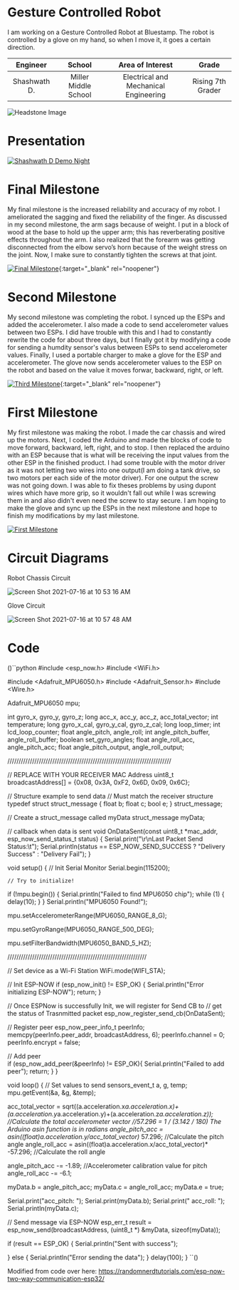 ﻿# Gesture Controlled Robot
I am working on a Gesture Controlled Robot at Bluestamp. The robot is controlled by a glove on my hand, so when I move it, it goes a certain direction.

| **Engineer** | **School** | **Area of Interest** | **Grade** |
|:--:|:--:|:--:|:--:|
| Shashwath D. | Miller Middle School | Electrical and Mechanical Engineering | Rising 7th Grader

![Headstone Image](https://bluestampengineering.com/wp-content/uploads/2016/05/improve.jpg)

# Presentation

[![Shashwath D Demo Night](https://res.cloudinary.com/marcomontalbano/image/upload/v1627058272/video_to_markdown/images/youtube--YnS6cLp3XrA-c05b58ac6eb4c4700831b2b3070cd403.jpg)](https://youtu.be/YnS6cLp3XrA "Shashwath D Demo Night")
  
  
# Final Milestone
My final milestone is the increased reliability and accuracy of my robot. I ameliorated the sagging and fixed the reliability of the finger. As discussed in my second milestone, the arm sags because of weight. I put in a block of wood at the base to hold up the upper arm; this has reverberating positive effects throughout the arm. I also realized that the forearm was getting disconnected from the elbow servo’s horn because of the weight stress on the joint. Now, I make sure to constantly tighten the screws at that joint. 

[![Final Milestone](https://res.cloudinary.com/marcomontalbano/image/upload/v1612573869/video_to_markdown/images/youtube--F7M7imOVGug-c05b58ac6eb4c4700831b2b3070cd403.jpg )](https://www.youtube.com/watch?v=F7M7imOVGug&feature=emb_logo "Final Milestone"){:target="_blank" rel="noopener"}


# Second Milestone

My second milestone was completing the robot. I synced up the ESPs and added the accelerometer. I also made a code to send accelerometer values between two ESPs. I did have trouble with this and I had to constantly rewrite the code for about three days, but I finally got it by modifying a code for sending a humdity sensor's valus between ESPs to send accelerometer values. Finally, I used a portable charger to make a glove for the ESP and accelerometer. The glove now sends accelerometer values to the ESP on the robot and based on the value it moves forwar, backward, right, or left. 

[![Third Milestone](https://res.cloudinary.com/marcomontalbano/image/upload/v1612574014/video_to_markdown/images/youtube--y3VAmNlER5Y-c05b58ac6eb4c4700831b2b3070cd403.jpg)](https://www.youtube.com/watch?v=y3VAmNlER5Y&feature=emb_logo "Second Milestone"){:target="_blank" rel="noopener"}


# First Milestone
  
My first milestone was making the robot. I made the car chassis and wired up the motors. Next, I coded the Arduino and made the blocks of code to move forward, backward, left, right, and to stop. I then replaced the arduino with an ESP because that is what will be receiving the input values from the other ESP in the finished product.  I had some trouble with the motor driver as it was not letting two wires into one output(I am doing a tank drive, so two motors per each side of the motor driver). For one output the screw was not going down. I was able to fix theses problems by using dupont wires which have more grip, so it wouldn't fall out while I was screwing them in and also didn't even need the screw to stay secure. I am hoping to make the glove and sync up the ESPs in the next milestone and hope to finish my modifications by my last milestone.

[![First Milestone](https://res.cloudinary.com/marcomontalbano/image/upload/v1626453148/video_to_markdown/images/youtube--z22beFnXq0o-c05b58ac6eb4c4700831b2b3070cd403.jpg)]( https://youtu.be/z22beFnXq0o "First Milestone")


# Circuit Diagrams

<p>Robot Chassis Circuit</p>

![Screen Shot 2021-07-16 at 10 53 16 AM](https://user-images.githubusercontent.com/68804388/125990282-18efdeb1-e7f6-4591-aaca-a118906f85e1.png)

<p>Glove Circuit</p>

![Screen Shot 2021-07-16 at 10 57 48 AM](https://user-images.githubusercontent.com/68804388/125990633-b0d11461-2126-4c4b-b513-b3339d3fa8ea.png)


# Code

()``python
#include <esp_now.h>
#include <WiFi.h>

#include <Adafruit_MPU6050.h>
#include <Adafruit_Sensor.h>
#include <Wire.h>

Adafruit_MPU6050 mpu;

int gyro_x, gyro_y, gyro_z;
long acc_x, acc_y, acc_z, acc_total_vector;
int temperature;
long gyro_x_cal, gyro_y_cal, gyro_z_cal;
long loop_timer;
int lcd_loop_counter;
float angle_pitch, angle_roll;
int angle_pitch_buffer, angle_roll_buffer;
boolean set_gyro_angles;
float angle_roll_acc, angle_pitch_acc;
float angle_pitch_output, angle_roll_output;


/////////////////////////////////////////////////////////////////////////



// REPLACE WITH YOUR RECEIVER MAC Address
uint8_t broadcastAddress[] = {0x08, 0x3A, 0xF2, 0x6D, 0x09, 0x6C};

// Structure example to send data
// Must match the receiver structure
typedef struct struct_message {
  float b;
  float c;
  bool e;
} struct_message;

// Create a struct_message called myData
struct_message myData;

// callback when data is sent
void OnDataSent(const uint8_t *mac_addr, esp_now_send_status_t status) {
  Serial.print("\r\nLast Packet Send Status:\t");
  Serial.println(status == ESP_NOW_SEND_SUCCESS ? "Delivery Success" : "Delivery Fail");
}
 
void setup() {
  // Init Serial Monitor
  Serial.begin(115200);





    // Try to initialize!
  if (!mpu.begin()) {
    Serial.println("Failed to find MPU6050 chip");
    while (1) {
      delay(10);
    }
  }
  Serial.println("MPU6050 Found!");

  mpu.setAccelerometerRange(MPU6050_RANGE_8_G);

  mpu.setGyroRange(MPU6050_RANGE_500_DEG);

  mpu.setFilterBandwidth(MPU6050_BAND_5_HZ);
  

//////////////////////////////////////////////////////////////







 
  // Set device as a Wi-Fi Station
  WiFi.mode(WIFI_STA);

  // Init ESP-NOW
  if (esp_now_init() != ESP_OK) {
    Serial.println("Error initializing ESP-NOW");
    return;
  }

  // Once ESPNow is successfully Init, we will register for Send CB to
  // get the status of Trasnmitted packet
  esp_now_register_send_cb(OnDataSent);
  
  // Register peer
  esp_now_peer_info_t peerInfo;
  memcpy(peerInfo.peer_addr, broadcastAddress, 6);
  peerInfo.channel = 0;  
  peerInfo.encrypt = false;
  
  // Add peer        
  if (esp_now_add_peer(&peerInfo) != ESP_OK){
    Serial.println("Failed to add peer");
    return;
  }
}
 
void loop() {
  // Set values to send
  sensors_event_t a, g, temp;
  mpu.getEvent(&a, &g, &temp);
  
  acc_total_vector = sqrt((a.acceleration.x*a.acceleration.x)+(a.acceleration.y*a.acceleration.y)+(a.acceleration.z*a.acceleration.z));  //Calculate the total accelerometer vector
  //57.296 = 1 / (3.142 / 180) The Arduino asin function is in radians
  angle_pitch_acc = asin((float)a.acceleration.y/acc_total_vector)* 57.296;       //Calculate the pitch angle
  angle_roll_acc = asin((float)a.acceleration.x/acc_total_vector)* -57.296;       //Calculate the roll angle

  angle_pitch_acc -= -1.89;                                              //Accelerometer calibration value for pitch
  angle_roll_acc -= -6.1;
  
  myData.b = angle_pitch_acc;
  myData.c = angle_roll_acc;
  myData.e = true;

  Serial.print("acc_pitch: ");
  Serial.print(myData.b);
  Serial.print("    acc_roll: ");
  Serial.println(myData.c);

  // Send message via ESP-NOW
  esp_err_t result = esp_now_send(broadcastAddress, (uint8_t *) &myData, sizeof(myData));
   
  if (result == ESP_OK) {
    Serial.println("Sent with success");
    
  }
  else {
    Serial.println("Error sending the data");
  }
  delay(100);
}
``()

Modified from code over here: https://randomnerdtutorials.com/esp-now-two-way-communication-esp32/










